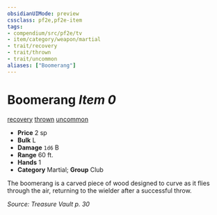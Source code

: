 ```yaml
---
obsidianUIMode: preview
cssclass: pf2e,pf2e-item
tags:
- compendium/src/pf2e/tv
- item/category/weapon/martial
- trait/recovery
- trait/thrown
- trait/uncommon
aliases: ["Boomerang"]
---
```

# Boomerang *Item 0*  
[recovery](rules/traits/recovery-tv.md)  [thrown](rules/traits/thrown.md)  [uncommon](rules/traits/uncommon.md)  

- **Price** 2 sp
- **Bulk** L
- **Damage** `1d6` B
- **Range** 60 ft.
- **Hands** 1
- **Category** Martial; **Group** Club 

The boomerang is a carved piece of wood designed to curve as it flies through the air, returning to the wielder after a successful throw.

*Source: Treasure Vault p. 30*
